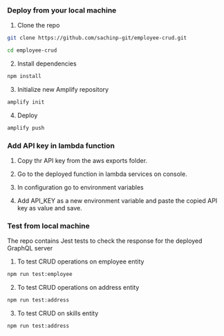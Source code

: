 ###  Deploy from your local machine

1. Clone the repo

```sh
git clone https://github.com/sachinp-git/employee-crud.git

cd employee-crud
```

2. Install dependencies

```sh
npm install
```

3. Initialize new Amplify repository

```sh
amplify init
```

4. Deploy

```sh
amplify push
```

###  Add API key in lambda function

1. Copy thr API key from the aws exports folder.

2. Go to the deployed function in lambda services on console.

3. In configuration go to environment variables

4. Add API_KEY as a new environment variable and paste the copied API key as value and save.




### Test from local machine

The repo contains Jest tests to check the response for the deployed GraphQL server

1. To test CRUD operations on employee entity

```sh
npm run test:employee
```

2. To test CRUD operations on address entity

```sh
npm run test:address
```

3. To test CRUD on skills entity

```sh
npm run test:address
```
